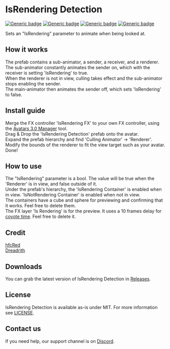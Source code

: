 # IsRendering Detection
  
[![Generic badge](https://img.shields.io/badge/Unity-2019.4.31f1-informational.svg)](https://unity3d.com/unity/whats-new/2019.4.31)
[![Generic badge](https://img.shields.io/badge/SDK-AvatarSDK3-informational.svg)](https://vrchat.com/home/download)
[![Generic badge](https://img.shields.io/badge/License-MIT-informational.svg)](https://github.com/VRLabs/Local-Mirror-Detection/blob/main/LICENSE)
[![Generic badge](https://img.shields.io/github/downloads/VRLabs/IsRendering-Detection/total?label=Downloads)](https://github.com/VRLabs/IsRendering-Detection/releases/latest)

Sets an "IsRendering" parameter to animate when being looked at.

## How it works

The prefab contains a sub-animator, a sender, a receiver, and a renderer.  
The sub-animator constantly animates the sender on, which with the receiver is setting 'IsRendering' to true.  
When the renderer is not in view, culling takes effect and the sub-animator stops enabling the sender.  
The main-animator then animates the sender off, which sets 'IsRendering' to false.  

## Install guide

Merge the FX controller 'IsRendering FX' to your own FX controller, using the [Avatars 3.0 Manager](https://github.com/VRLabs/Avatars-3.0-Manager) tool.  
Drag & Drop the 'IsRendering Detection' prefab onto the avatar.  
Expand the prefab hierarchy and find 'Culling Animator' -> 'Renderer'.  
Modify the bounds of the renderer to fit the view target such as your avatar.  
Done!

## How to use

The "IsRendering" parameter is a bool. The value will be true when the 'Renderer' is in view, and false outside of it.  
Under the prefab's hierarchy, the 'IsRendering Container' is enabled when in view. 'IsNotRendering Container' is enabled when not in view.  
The containers have a cube and sphere for previewing and confirming that it works. Feel free to delete them.  
The FX layer 'Is Rendering' is for the preview. It uses a 10 frames delay for [coyote time](https://en.wiktionary.org/wiki/coyote_time). Feel free to delete it.

## Credit

[hfcRed](https://github.com/hfcRed)  
[Dreadrith](https://github.com/Dreadrith)

## Downloads

You can grab the latest version of IsRendering Detection in [Releases](https://github.com/VRLabs/IsRendering-Detection/releases/latest).

## License

IsRendering Detection is available as-is under MIT. For more information see [LICENSE](https://github.com/VRLabs/IsRendering-Detection/blob/main/LICENSE).

## Contact us

If you need help, our support channel is on [Discord](https://discord.vrlabs.dev).
